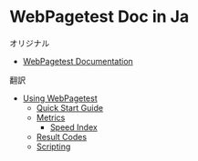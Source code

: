 # WebPagetest Doc in Ja

オリジナル

+ [WebPagetest Documentation](https://sites.google.com/a/webpagetest.org/docs/)

翻訳

+ [Using WebPagetest](/using-webpagetest/index.md)
	+ [Quick Start Guide](/using-webpagetest/quick-start-quide/index.md)
	+ [Metrics](/using-webpagetest/metrics/index.md)
		+ [Speed Index](/using-webpagetest/metrics/speed-index/index.md)
	+ [Result Codes](/using-webpagetest/result-codes/index.md)
	+ [Scripting](/using-webpagetest/scripting/index.md)

